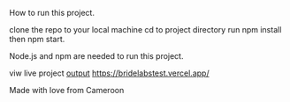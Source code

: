 How to run this project.

clone the repo to your local machine
cd to project directory
run npm install
then npm start.

Node.js and npm are needed to run this project.

viw live project [output](https://bridelabstest.vercel.app/) https://bridelabstest.vercel.app/



Made with love from Cameroon
